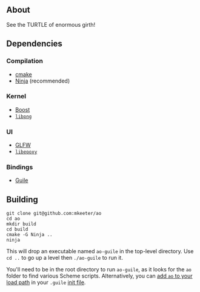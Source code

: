 ## About
See the TURTLE of enormous girth!

## Dependencies
### Compilation
- [cmake](https://cmake.org/)
- [Ninja](https://ninja-build.org/) (recommended)

### Kernel
- [Boost](http://www.boost.org/)
- [`libpng`](http://www.libpng.org/pub/png/libpng.html)

### UI
- [GLFW](http://www.glfw.org/)
- [`libepoxy`](https://github.com/anholt/libepoxy)

### Bindings
- [Guile](http://www.gnu.org/software/guile/)

## Building
```
git clone git@github.com:mkeeter/ao
cd ao
mkdir build
cd build
cmake -G Ninja ..
ninja
```
This will drop an executable named `ao-guile` in the top-level directory.
Use `cd ..` to go up a level then `./ao-guile` to run it.

You'll need to be in the root directory to run `ao-guile`, as it looks
for the `ao` folder to find various Scheme scripts.  Alternatively, you
can [add `ao` to your load path](https://www.gnu.org/software/guile/manual/html_node/Load-Paths.html)
in your `.guile` [init file](http://www.gnu.org/software/guile/manual/guile.html#Init-File).
